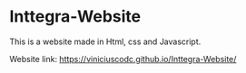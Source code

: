 # Inttegra-Website
This is a website made in Html, css and Javascript.

Website link: https://viniciuscodc.github.io/Inttegra-Website/
